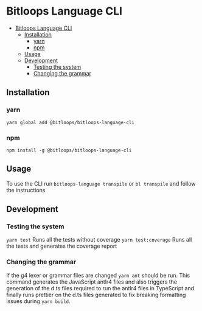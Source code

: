 # Bitloops Language CLI

- [Bitloops Language CLI](#bitloops-language-cli)
  - [Installation](#installation)
    - [yarn](#yarn)
    - [npm](#npm)
  - [Usage](#usage)
  - [Development](#development)
    - [Testing the system](#testing-the-system)
    - [Changing the grammar](#changing-the-grammar)

## Installation

### yarn

`yarn global add @bitloops/bitloops-language-cli`

### npm

`npm install -g @bitloops/bitloops-language-cli`

## Usage

To use the CLI run `bitloops-language transpile` or `bl transpile` and follow the instructions

## Development

### Testing the system

`yarn test` Runs all the tests without coverage
`yarn test:coverage` Runs all the tests and generates the coverage report

### Changing the grammar

If the g4 lexer or grammar files are changed `yarn ant` should be run. This
command generates the JavaScript antlr4 files and also triggers the generation
of the d.ts files required to run the antlr4 files in TypeScript and finally
runs prettier on the d.ts files generated to fix breaking formatting issues during
`yarn build`.
